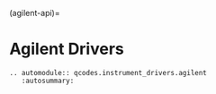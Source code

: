 (agilent-api)=

# Agilent Drivers

```{eval-rst}
.. automodule:: qcodes.instrument_drivers.agilent
   :autosummary:
```
